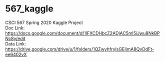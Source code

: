 # 567_kaggle <br>
CSCI 567 Spring 2020 Kaggle Project <br>
Doc Link: https://docs.google.com/document/d/1lFXCDHbcZ2ADjAC5ml5iJwu8NkBPNc8y/edit <br>
Data Link: https://drive.google.com/drive/u/1/folders/1QZwyhfrylsGEIimA8QvDdFt-ee6402vX <br>
